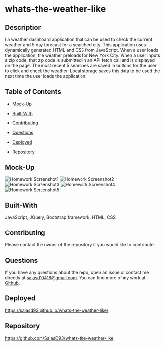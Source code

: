 # whats-the-weather-like

## Description

I a weather dashboard application that can be used to check the current weather and 5 day forecast for a searched city. This application uses dynamically generated HTML and CSS from JavaScript. When a user loads the application, the weather preloads for New York City. When a user inputs a zip code, that zip code is submitted in an API fetch call and is displayed on the page. The most recent 5 searches are saved in buttons for the user to click and check the weather. Local storage saves this data to be used the next time the user loads the application.

## Table of Contents


* [Mock-Up](#mock-up)

* [Built-With](#built-with)

* [Contributing](#contributing)

* [Questions](#questions)

* [Deployed](#deployed)

* [Repository](#repository)


## Mock-Up

![Homework Screenshot1](https://github.com/SalasD93/whats-the-weather-like/blob/main/assets/images/ch6-screenshot1.png?raw=true)
![Homework Screenshot2](https://github.com/SalasD93/whats-the-weather-like/blob/main/assets/images/ch6-screenshot2.png?raw=true)
![Homework Screenshot3](https://github.com/SalasD93/whats-the-weather-like/blob/main/assets/images/ch6-screenshot3.png?raw=true)
![Homework Screenshot4](https://github.com/SalasD93/whats-the-weather-like/blob/main/assets/images/ch6-screenshot4.png?raw=true)
![Homework Screenshot5](https://github.com/SalasD93/whats-the-weather-like/blob/main/assets/images/ch6-screenshot5.png?raw=true)


## Built-With

JavaScript, JQuery, Bootstrap framework, HTML, CSS


## Contributing

Please contact the owner of the repository if you would like to contribute.


## Questions

If you have any questions about the repo, open an issue or contact me directly at salasd10418@gmail.com. You can find more of my work at [Github](https://github.com/salasd93).


## Deployed

https://salasd93.github.io/whats-the-weather-like/


## Repository

https://github.com/SalasD93/whats-the-weather-like

